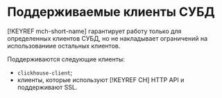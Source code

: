 # Поддерживаемые клиенты СУБД

[!KEYREF mch-short-name] гарантирует работу только для определенных клиентов СУБД, но не накладывает ограничений на использованиие остальных клиентов. 

Поддерживаются следующие клиенты:

- `clickhouse-client`;
- клиенты, которые используют [!KEYREF CH] HTTP API и поддерживают SSL.
